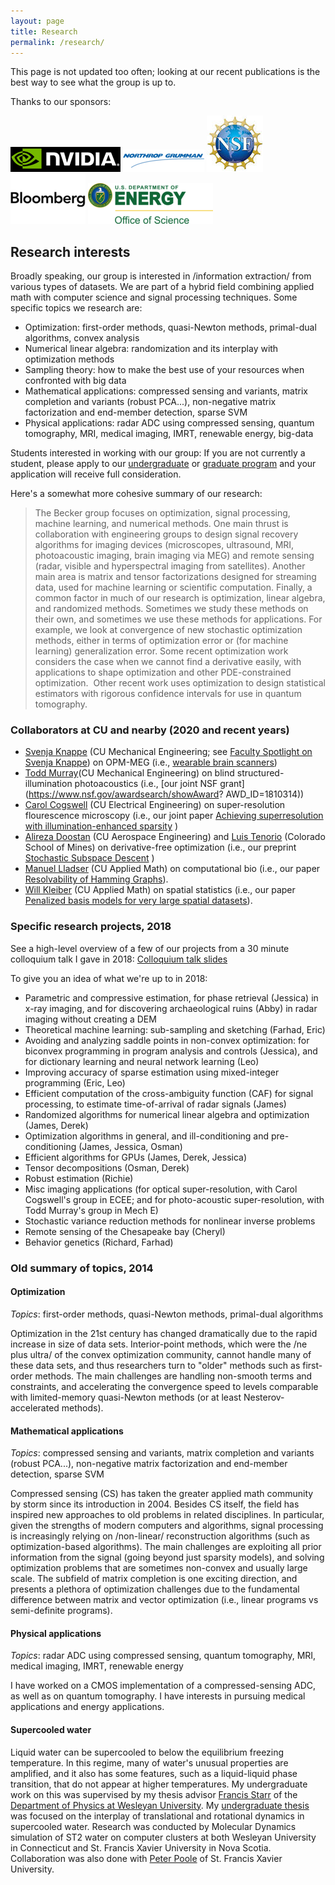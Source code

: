 ```yaml
---
layout: page
title: Research
permalink: /research/
---
```


This page is not updated too often; looking at our recent publications is the best way to see what the group is up to.

Thanks to our sponsors:

[![NVidia](assets/img/nvidia_logo.png)](https://mynvidia.force.com/HardwareGrant/s/Application)
![NG](assets/img/NG.png)
![NSF](assets/img/NSF.jpg)
![Bloomberg](assets/img/Bloomberg.png)
![DOE](assets/img/DOE.png)

## Research interests
Broadly speaking, our group is interested in /information extraction/ from various types of datasets. We are part of a hybrid field combining applied math with computer science and      signal processing techniques. Some specific topics we research are:
- Optimization: first-order methods, quasi-Newton methods, primal-dual algorithms, convex analysis
- Numerical linear algebra: randomization and its interplay with optimization methods
- Sampling theory: how to make the best use of your resources when confronted with big data
- Mathematical applications: compressed sensing and variants, matrix completion and variants (robust PCA...), non-negative matrix factorization and end-member detection, sparse SVM
- Physical applications: radar ADC using compressed sensing, quantum tomography, MRI, medical imaging, IMRT, renewable      energy, big-data

Students interested in working with our group: If you are not currently a student, please apply to our [undergraduate](http://amath.colorado.edu/content/undergraduate-program) or [graduate program](http://amath.colorado.edu/content/graduate-program) and your application will receive full consideration.


Here's a somewhat more cohesive summary of our research:

> The Becker group focuses on optimization, signal processing, machine learning, and numerical methods. One main thrust is collaboration with engineering groups to design signal recovery algorithms for imaging devices (microscopes, ultrasound, MRI, photoacoustic imaging, brain imaging via MEG) and remote sensing (radar, visible and hyperspectral imaging from             satellites). Another main area is matrix and tensor factorizations designed for streaming data, used for machine learning or scientific computation. Finally, a common factor in much of  our research is optimization, linear algebra, and randomized methods. Sometimes we study these methods on their own, and sometimes we use these methods for applications. For example, we look at convergence of new stochastic optimization methods, either in terms of optimization error or (for machine learning) generalization error. Some recent optimization work considers the case when we cannot find a derivative easily, with applications to shape optimization and other PDE-constrained optimization.  Other recent work uses optimization to design          statistical estimators with rigorous confidence intervals for use in quantum tomography.

### Collaborators at CU and nearby (2020 and recent years)
- [Svenja Knappe](https://www.colorado.edu/mechanical/svenja-knappe) (CU Mechanical Engineering; see [Faculty Spotlight on Svenja Knappe](https://www.colorado.edu/initiative/cubit/2019/11/14/svenja-knappe)) on OPM-MEG (i.e., [wearable brain scanners](https://physicsworld.com/a/meg-in-motion-a-wearable-brain-scanner/))
- [Todd Murray](https://www.colorado.edu/faculty/murray/)(CU Mechanical Engineering) on blind structured-illumination photoacoustics (i.e., [our joint NSF grant](https://www.nsf.gov/awardsearch/showAward?   AWD_ID=1810314))
- [Carol Cogswell](https://www.colorado.edu/lab/moisl/) (CU Electrical Engineering) on super-resolution flourescence microscopy (i.e., our joint paper [Achieving superresolution with illumination-enhanced sparsity](https://doi.org/10.1364/OE.26.009850) )
- [Alireza Doostan](https://www.colorado.edu/aerospace/alireza-doostan) (CU Aerospace Engineering) and [Luis Tenorio](https://inside.mines.edu/~ltenorio/) (Colorado School of Mines) on    derivative-free optimization (i.e., our preprint [Stochastic Subspace Descent](https://arxiv.org/abs/1904.01145) )
- [Manuel Lladser](http://amath.colorado.edu/faculty/lladser/) (CU Applied Math) on computational bio (i.e., our paper [Resolvability of Hamming Graphs](https://arxiv.org/abs/1907.05974)).
- [Will Kleiber](http://amath.colorado.edu/faculty/kleiberw/) (CU Applied Math) on spatial statistics (i.e., our paper [Penalized basis models for very   large spatial datasets](https://arxiv.org/abs/1902.06877)).

### Specific research projects, 2018

See a high-level overview of a few of our projects from a 30 minute colloquium talk I gave in 2018: [Colloquium talk slides](https://drive.google.com/file/d/19oPmpHVjRKCb_MvLeGL29mEns_urYWck/view?usp=sharing)

To give you an idea of what we're up to in 2018:
- Parametric and compressive estimation, for phase retrieval (Jessica) in x-ray imaging, and for discovering archaeological ruins (Abby) in radar imaging without creating a DEM
- Theoretical machine learning: sub-sampling and sketching (Farhad, Eric)
- Avoiding and analyzing saddle points in non-convex optimization: for biconvex programming in program analysis and controls (Jessica), and for dictionary learning and neural network    learning (Leo)
- Improving accuracy of sparse estimation using mixed-integer programming (Eric, Leo)
- Efficient computation of the cross-ambiguity function (CAF) for signal processing, to estimate time-of-arrival of radar signals (James)
- Randomized algorithms for numerical linear algebra and optimization (James, Derek)
- Optimization algorithms in general, and ill-conditioning and pre-conditioning (James, Jessica, Osman)
- Efficient algorithms for GPUs (James, Derek, Jessica)
- Tensor decompositions (Osman, Derek)
- Robust estimation (Richie)
- Misc imaging applications (for optical super-resolution, with Carol Cogswell's group in ECEE; and for photo-acoustic super-resolution, with Todd Murray's group in Mech E)
- Stochastic variance reduction methods for nonlinear inverse problems
- Remote sensing of the Chesapeake bay (Cheryl)
- Behavior genetics (Richard, Farhad)

### Old summary of topics, 2014
#### Optimization
*Topics*: first-order methods, quasi-Newton methods, primal-dual algorithms

Optimization in the 21st century has changed dramatically due to the rapid increase in size of data sets. Interior-point methods, which were the /ne plus ultra/ of the convex optimization community, cannot handle many of these data sets, and thus researchers turn to "older" methods such as first-order methods. The main challenges are handling non-smooth terms and constraints, and accelerating the convergence speed to levels comparable with limited-memory quasi-Newton methods (or at least Nesterov-accelerated methods).

#### Mathematical applications
*Topics*: compressed sensing and variants, matrix completion and variants (robust PCA...), non-negative matrix factorization and end-member detection, sparse SVM

Compressed sensing (CS) has taken the greater applied math community by storm since its introduction in 2004. Besides CS itself, the field has inspired new approaches to old problems in related disciplines. In particular, given the strengths of modern computers and algorithms, signal processing is increasingly relying on /non-linear/ reconstruction algorithms (such as optimization-based algorithms). The main challenges are exploiting all prior information from the signal (going beyond just sparsity models), and solving optimization problems that are sometimes non-convex and usually large scale. The subfield of matrix completion is one exciting direction, and presents a plethora of optimization challenges due to the fundamental difference between matrix and vector optimization (i.e., linear programs vs semi-definite programs).

#### Physical applications
*Topics*: radar ADC using compressed sensing, quantum tomography, MRI, medical imaging, IMRT, renewable energy

I have worked on a CMOS implementation of a compressed-sensing ADC, as well as on quantum tomography. I have interests in pursuing medical applications and energy applications.

#### Supercooled water
Liquid water can be supercooled to below the equilibrium freezing temperature. In this regime, many of water's unusual properties are amplified, and it also has some features, such as a liquid-liquid phase transition, that do not appear at higher temperatures. My undergraduate work on this was supervised by my thesis advisor [Francis Starr](https://fstarr.faculty.wesleyan.edu/) of the [Department of Physics at Wesleyan University](https://www.wesleyan.edu/physics/). My [undergraduate thesis](../assets/docs/thesis.pdf) was focused on the interplay of translational and rotational dynamics in supercooled water. Research was conducted by Molecular Dynamics simulation of ST2 water on computer clusters at both Wesleyan University in Connecticut and St. Francis Xavier University in Nova Scotia. Collaboration was also done with [Peter Poole](https://people.stfx.ca/ppoole/) of St. Francis Xavier University. 